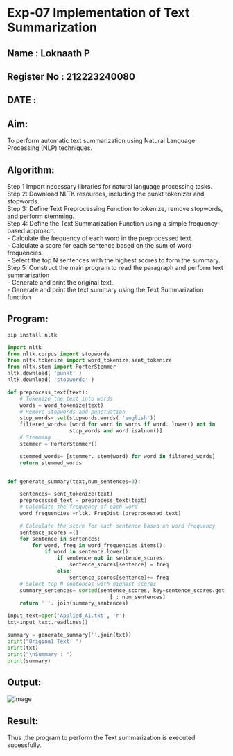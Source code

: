# Exp-07 Implementation of Text  Summarization
## Name : Loknaath P
## Register No : 212223240080
## DATE : 
## Aim: 
To perform automatic text summarization using Natural Language Processing (NLP) techniques. 
## Algorithm:
Step 1 Import necessary libraries for natural language processing tasks.<BR>
Step 2: Download NLTK resources, including the punkt tokenizer and stopwords.<BR>
Step 3: Define Text Preprocessing Function to tokenize, remove stopwords, and perform stemming.<BR>
Step 4: Define the Text Summarization Function using a simple frequency-based approach.<br>
    - Calculate the frequency of each word in the preprocessed text.<br>
    - Calculate a score for each sentence based on the sum of word frequencies.<br>
    - Select the top N sentences with the highest scores to form the summary.<br>
Step 5: Construct the main program to read the paragraph  and perform text summarization<br>
      - Generate and print the original text.<br>
      - Generate and print the text summary using the  Text Summarization function<br>

## Program:
```python
pip install nltk

import nltk
from nltk.corpus import stopwords
from nltk.tokenize import word_tokenize,sent_tokenize
from nltk.stem import PorterStemmer
nltk.download( 'punkt' )
nltk.download( 'stopwords' )

def preprocess_text(text):
	# Tokenize the text into words
	words = word_tokenize(text)
	# Remove stopwords and punctuation
	stop_words= set(stopwords.words( 'english'))
	filtered_words= [word for word in words if word. lower() not in
					stop_words and word.isalnum()]
	# Stemming
	stemmer = PorterStemmer()

	stemmed_words= [stemmer. stem(word) for word in filtered_words]
	return stemmed_words


def generate_summary(text,num_sentences=3):

	sentences= sent_tokenize(text)
	preprocessed_text = preprocess_text(text)
	# Calculate the frequency of each word
	word_frequencies =nltk. FreqDist (preprocessed_text)

	# Calculate the score for each sentence based on word frequency
	sentence_scores ={}
	for sentence in sentences:
		for word, freq in word_frequencies.items():
			if word in sentence.lower():
				if sentence not in sentence_scores:
					sentence_scores[sentence] = freq
				else:
					sentence_scores[sentence]+= freq
	# Select top N sentences with highest scores
	summary_sentences= sorted(sentence_scores, key=sentence_scores.get,reverse=True)
								 [ : num_sentences]
	return ' '. join(summary_sentences)

input_text=open('Applied_AI.txt', 'r')
txt=input_text.readlines()

summary = generate_summary(''.join(txt))
print("Origina1 Text: ")
print(txt)
print("\nSummary : ")
print(summary)
```

## Output:
![image](https://github.com/user-attachments/assets/d7303ef8-fa0b-4a76-abbc-cd6c95290a43)

## Result:
Thus ,the program to perform the Text summarization is executed sucessfully.
